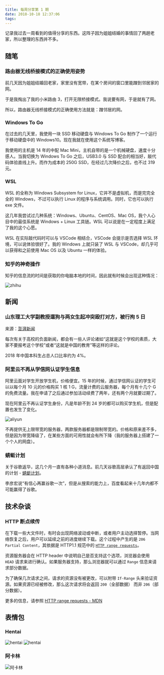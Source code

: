 ```yaml
---
title: 每周分享第 1 期
date: 2018-10-18 12:37:06
tags:
---
```


记录我过去一周看到的值得分享的东西。这阵子因为姐姐结婚的事情回了两趟老家，所以整理的东西并不多。

<!--more-->

## 随笔

### 路由器无线桥接模式的正确使用姿势

前几天因为姐姐结婚回老家，家里没有宽带，在某个房间的窗口里能蹭到邻居家的网。

于是我掏出了我的小米路由 3，打开无限桥接模式。我说要有网，于是就有了网。

所以，路由器无线桥接模式的正确使用方法就是：蹭邻居的网。

### Windows To Go

在过去的几天里，我使用一块 SSD 移动硬盘与 Windows To Go 制作了一个运行于移动硬盘中的 Windows10。现在我就在使用这个系统写博客。

我使用的主机是 14 年的中配 Mac Mini，主机自带的是一个机械硬盘，速度十分感人。当我切换为 Windows To Go 之后，USB3.0 与 SSD 配合的相当好，敲代码体验直线上升。而作为成本的 250G SSD，在经过几次降价之后，也不过 319 元。

### WSL

WSL 的全称为 Windows Subsystem for Linux，它并不是虚拟机，而是完完全全的 Windows，不过可以执行 Linux 的程序与系统调用。同时，它也可以执行 exe 文件。

这几年我尝试过几种系统：Windows、Ubuntu、CentOS、Mac OS，我个人心目中的最佳系统是 Windows + Linux 工具链。WSL 可以说是在一定程度上满足了我的这个心愿。

WSL 在实际敲代码时可以与 VSCode 相结合，VSCode 会提示是否选择 WSL 环境，可以说体验很好了。我的 Windows 上就只装了 WSL 与 VSCode，却几乎可以获得和之前使用 Mac OS 以及 Ubuntu 一样的体验。

### 知乎的神奇操作

知乎的信息流的时间是获取的你电脑本地的时间，因此就有时候会出现这种情况：

![zhihu](/weekly1/zhihu.png)

## 新闻

### 山东理工大学副教授遛狗与两女生起冲突殴打对方，被行拘 5 日

来源：[澎湃新闻](https://www.thepaper.cn/newsDetail_forward_2534967)

每次有关于高校的负面新闻，都会有一些人评论诸如“这就是这个学校的素质，大家不要报考这个学校”或者“这就是中国的教育”等这样的评论。

2018 年中国本科生占总人口比率约为 4%。

### 阿里云不再从学信网认证学生信息

阿里云面对学生开放学生机，价格便宜。15 年的时候，通过学信网认证的学生可以以每个月 10 元的价格购买 1 核 1 G，流量计费的云服务器，每个月有十几个 G 的免费流量。我在申请了之后通过参加活动续费了两年，还有两个月就要过期了。

现在阿里云不再认证学生身份，凡是年龄不到 24 岁的都可以购买学生机，但是配置也发生了变化。

![aliyun](/weekly1/aliyun.png)

不再提供无上限带宽的服务器，两款服务器都是限制带宽的。价格和原来差不多，但是因为带宽降级了，在某些方面的可用性就会有所下降（我的服务器上搭建了一个个人的网盘）。

### 蜻蜓计划

关于谷歌返华，这几个月一直有各种小道消息。前几天谷歌高层承认了有返回中国的计划 - [蜻蜓计划](https://zh.wikipedia.org/wiki/%E8%9C%BB%E8%9C%93%E8%A8%88%E7%95%AB)。

李彦宏说“有信心再赢谷歌一次”，但是从搜索的能力上，百度看起来十几年内都不可能赢得了谷歌。

## 技术杂谈

### HTTP 断点续传

在下载一些大文件时，有时会出现网络波动或中断，或者用户主动选择暂停。当网络恢复之后，用户可以延续之前的进度继续下载。这个过程中产生的是 `206 Partial Content`，其依据是 HTTP1.1 规范中的 [`HTTP range requests`](https://developer.mozilla.org/en-US/docs/Web/HTTP/Range_requests)。

资源服务器会在 HTTP header 中说明自己是否支持这个选项，浏览器会使用 `HEAD` 请求来进行确认。如果服务器支持，那么浏览器就可以通过 `Range` 信息来请求部分数据。

为了确保几次请求之间，请求的资源没有被更改，可以附带 `If-Range` 头来验证资源。如果资源已经被修改，那么这次请求将会返回 `200`（全部数据） 而非 `206`（部分数据）。

更多的信息，请参照 [HTTP range requests - MDN](https://developer.mozilla.org/en-US/docs/Web/HTTP/Range_requests)

## 表情包

### Hentai

![hentai](/weekly1/hentai.jpg)
![hentai](/weekly1/no-hentai.jpg)

### 阿卡林

![阿卡林](/weekly1/阿卡林.png)
